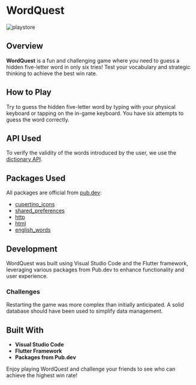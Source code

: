 # WordQuest

![playstore](https://user-images.githubusercontent.com/41053869/157235112-8cd1ea5b-7673-46ce-8aca-d12d07d8d554.png)

## Overview

**WordQuest** is a fun and challenging game where you need to guess a hidden five-letter word in only six tries! Test your vocabulary and strategic thinking to achieve the best win rate.

## How to Play

Try to guess the hidden five-letter word by typing with your physical keyboard or tapping on the in-game keyboard. You have six attempts to guess the word correctly.

## API Used

To verify the validity of the words introduced by the user, we use the [dictionary API](https://dictionaryapi.dev/).

## Packages Used

All packages are official from [pub.dev](https://pub.dev):

- [cupertino_icons](https://pub.dev/packages/cupertino_icons)
- [shared_preferences](https://pub.dev/packages/shared_preferences)
- [http](https://pub.dev/packages/http)
- [html](https://pub.dev/packages/html)
- [english_words](https://pub.dev/packages/english_words)

## Development

WordQuest was built using Visual Studio Code and the Flutter framework, leveraging various packages from Pub.dev to enhance functionality and user experience.

### Challenges

Restarting the game was more complex than initially anticipated. A solid database should have been used to simplify data management.

## Built With

- **Visual Studio Code**
- **Flutter Framework**
- **Packages from Pub.dev**

Enjoy playing WordQuest and challenge your friends to see who can achieve the highest win rate!
